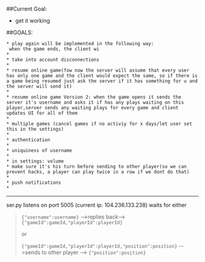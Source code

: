 ##Current Goal:
* get it working

##GOALS:
```
* play again will be implemented in the following way:
 when the game ends, the client wi 
*
* take into account disconnections
* 
* resume online game(fow now the server will assume that every user has only one game and the client would expect the same, so if there is a game being resumed just ask the server if it has something for u and the server will send it)
* 
* resume online game Version 2: when the game opens it sends the server it's username and asks it if has any plays waiting on this player,server sends any waiting plays for every game and client updates UI for all of them
* 
* multiple games (cancel games if no activiy for x days/let user set this in the settings)
* 
* authentication
* 
* uniquiness of username
* 
* in settings: volume
* make sure it's his turn before sending to other player(so we can prevent hacks, a player can play twice in a row if we dont do that)
* 
* push notifications
* 
```
---
ser.py listens on port 5005 (current ip: 104.236.133.238)
waits for either
>`{"username":username}` -->replies back--> `{"gameId":gameId,"playerId":playerId}`
>
>or
>
>`{"gameId":gameId,"playerId":playerId,"position":position}` -->sends to other player --> `{"position":position}`
